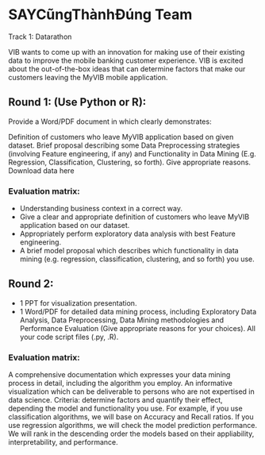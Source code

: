 # SAYCũngThànhĐúng Team 

Track 1: Datarathon

VIB wants to come up with an innovation for making use of their existing data to improve the mobile banking customer experience. VIB is excited about the out-of-the-box ideas that can determine factors that make our customers leaving the MyVIB mobile application.
 
## Round 1: (Use Python or R):
Provide a Word/PDF document in which clearly demonstrates:

Definition of customers who leave MyVIB application based on given dataset.
Brief proposal describing some Data Preprocessing strategies (involving Feature engineering, if any) and Functionality in Data Mining (E.g. Regression, Classification, Clustering, so forth). Give appropriate reasons.
Download data here

### Evaluation matrix:

- Understanding business context in a correct way.
- Give a clear and appropriate definition of customers who leave MyVIB application based on our dataset.
- Appropriately perform exploratory data analysis with best Feature engineering.
- A brief model proposal which describes which functionality in data mining (e.g. regression, classification, clustering, and so forth) you use.


## Round 2:
- 1 PPT for visualization presentation.
- 1 Word/PDF for detailed data mining process, including Exploratory Data Analysis, Data Preprocessing, Data Mining methodologies and Performance Evaluation (Give appropriate reasons for your choices). All your code script files (.py, .R).

### Evaluation matrix:

A comprehensive documentation which expresses your data mining process in detail, including the algorithm you employ.
An informative visualization which can be deliverable to persons who are not expertised in data science.
Criteria: determine factors and quantify their effect, depending the model and functionality you use. For example, if you use classification algorithms, we will base on Accuracy and Recall ratios. If you use regression algorithms, we will check the model prediction performance.
We will rank in the descending order the models based on their appliability, interpretability, and performance.
